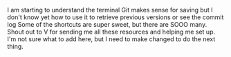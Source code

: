I am starting to understand the terminal
Git makes sense for saving but I don't know yet how to use it to retrieve previous versions or see the commit log
Some of the shortcuts are super sweet, but there are SOOO many.
Shout out to V for sending me all these resources and helping me set up.
I'm not sure what to add here, but I need to make changed to do the next thing. 
